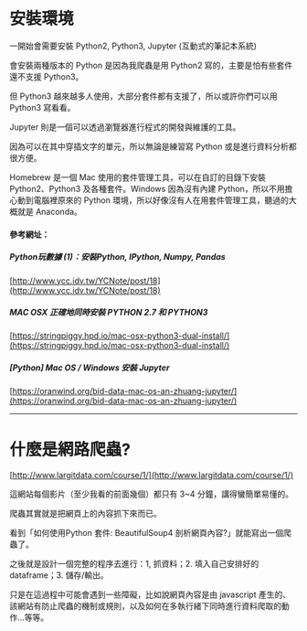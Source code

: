 # 安裝環境

一開始會需要安裝 Python2, Python3, Jupyter \(互動式的筆記本系統\)

會安裝兩種版本的 Python 是因為我爬蟲是用 Python2 寫的，主要是怕有些套件還不支援 Python3。

但 Python3 越來越多人使用，大部分套件都有支援了，所以或許你們可以用 Python3 寫看看。

Jupyter 則是一個可以透過瀏覽器進行程式的開發與維護的工具。

因為可以在其中穿插文字的單元，所以無論是練習寫 Python 或是進行資料分析都很方便。

Homebrew 是一個 Mac 使用的套件管理工具，可以在自訂的目錄下安裝 Python2、Python3 及各種套件。Windows 因為沒有內建 Python，所以不用擔心動到電腦裡原來的 Python 環境，所以好像沒有人在用套件管理工具，聽過的大概就是 Anaconda。

#### 參考網址：

##### Python玩數據 \(1\)：安裝Python, IPython, Numpy, Pandas

[http://www.ycc.idv.tw/YCNote/post/18](http://www.ycc.idv.tw/YCNote/post/18)

##### MAC OSX 正確地同時安裝 PYTHON 2.7 和 PYTHON3

[https://stringpiggy.hpd.io/mac-osx-python3-dual-install/](https://stringpiggy.hpd.io/mac-osx-python3-dual-install/)

##### \[Python\] Mac OS / Windows 安裝 Jupyter

[https://oranwind.org/bid-data-mac-os-an-zhuang-jupyter/](https://oranwind.org/bid-data-mac-os-an-zhuang-jupyter/)

---

# 什麼是網路爬蟲?

[http://www.largitdata.com/course/1/](http://www.largitdata.com/course/1/)

這網站每個影片（至少我看的前面幾個）都只有 3~4 分鐘，講得蠻簡單易懂的。

爬蟲其實就是把網頁上的內容抓下來而已。

看到「如何使用Python 套件: BeautifulSoup4 剖析網頁內容?」就能寫出一個爬蟲了。

之後就是設計一個完整的程序去進行：1, 抓資料；2. 填入自己安排好的 dataframe；3. 儲存/輸出。

只是在這過程中可能會遇到一些障礙，比如說網頁內容是由 javascript 產生的、該網站有防止爬蟲的機制或規則，以及如何在多執行緒下同時進行資料爬取的動作...等等。

